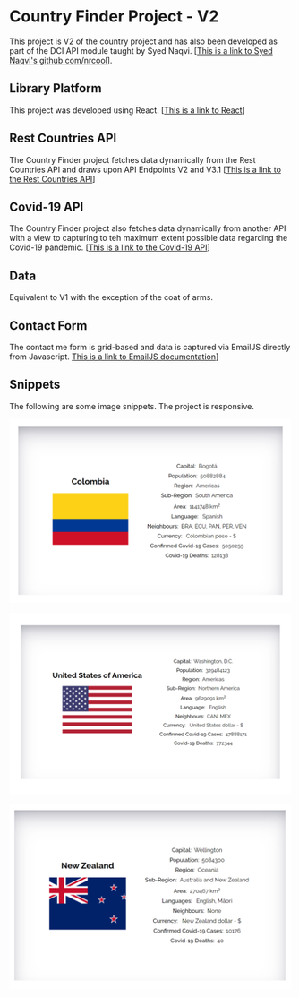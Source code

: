 # Country Finder Project - V2

This project is V2 of the country project and has also been developed as part of the DCI API module taught by Syed Naqvi. [[This is a link to Syed Naqvi's github.com/nrcool](https://github.com/nrcool)].

## Library Platform

This project was developed using React. [[This is a link to React](https://reactjs.org/)]

## Rest Countries API

The Country Finder project fetches data dynamically from the Rest Countries API and draws upon API Endpoints V2 and V3.1  [[This is a link to the Rest Countries API](https://restcountries.com/)]

## Covid-19 API

The Country Finder project also fetches data dynamically from another API with a view to capturing to teh maximum extent possible data regarding the Covid-19 pandemic. [[This is a link to the Covid-19 API](https://api.covid19api.com/)]

## Data

Equivalent to V1 with the exception of the coat of arms.

## Contact Form

The contact me form is grid-based and data is captured via EmailJS directly from Javascript.  [This is a link to EmailJS documentation](https://www.emailjs.com/docs/)]

## Snippets

The following are some image snippets. The project is responsive.

![image info](./src/images/brasil.png)

![image info](./src/images/covid19-data.png)

![image info](./src/images/nz.png)

